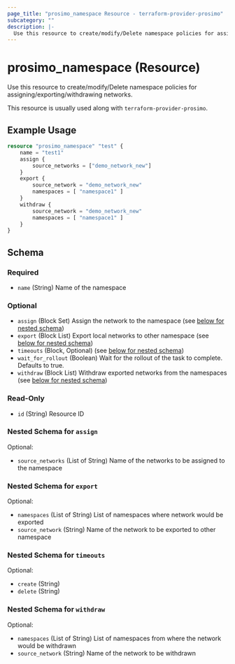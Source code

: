 ```yaml
---
page_title: "prosimo_namespace Resource - terraform-provider-prosimo"
subcategory: ""
description: |-
  Use this resource to create/modify/Delete namespace policies for assigning/exporting/withdrawing networks.
---
```


# prosimo_namespace (Resource)

Use this resource to create/modify/Delete namespace policies for assigning/exporting/withdrawing networks.

This resource is usually used along with `terraform-provider-prosimo`.



## Example Usage

```terraform
resource "prosimo_namespace" "test" {
    name = "test1"
    assign {
        source_networks = ["demo_network_new"]
    }
    export {
        source_network = "demo_network_new"
        namespaces = [ "namespace1" ]
    }
    withdraw {
        source_network = "demo_network_new"
        namespaces = [ "namespace1" ]
    }
}
```

<!-- schema generated by tfplugindocs -->
## Schema

### Required

- `name` (String) Name of the namespace

### Optional

- `assign` (Block Set) Assign the network to the namespace (see [below for nested schema](#nestedblock--assign))
- `export` (Block List) Export local networks to other namespace (see [below for nested schema](#nestedblock--export))
- `timeouts` (Block, Optional) (see [below for nested schema](#nestedblock--timeouts))
- `wait_for_rollout` (Boolean) Wait for the rollout of the task to complete. Defaults to true.
- `withdraw` (Block List) Withdraw exported networks from the namespaces (see [below for nested schema](#nestedblock--withdraw))

### Read-Only

- `id` (String) Resource ID

<a id="nestedblock--assign"></a>
### Nested Schema for `assign`

Optional:

- `source_networks` (List of String) Name of the networks to be assigned to the namespace


<a id="nestedblock--export"></a>
### Nested Schema for `export`

Optional:

- `namespaces` (List of String) List of namespaces where network would be exported
- `source_network` (String) Name of the network to be exported to other namespace


<a id="nestedblock--timeouts"></a>
### Nested Schema for `timeouts`

Optional:

- `create` (String)
- `delete` (String)


<a id="nestedblock--withdraw"></a>
### Nested Schema for `withdraw`

Optional:

- `namespaces` (List of String) List of namespaces from where the network would be withdrawn
- `source_network` (String) Name of the network to be withdrawn

